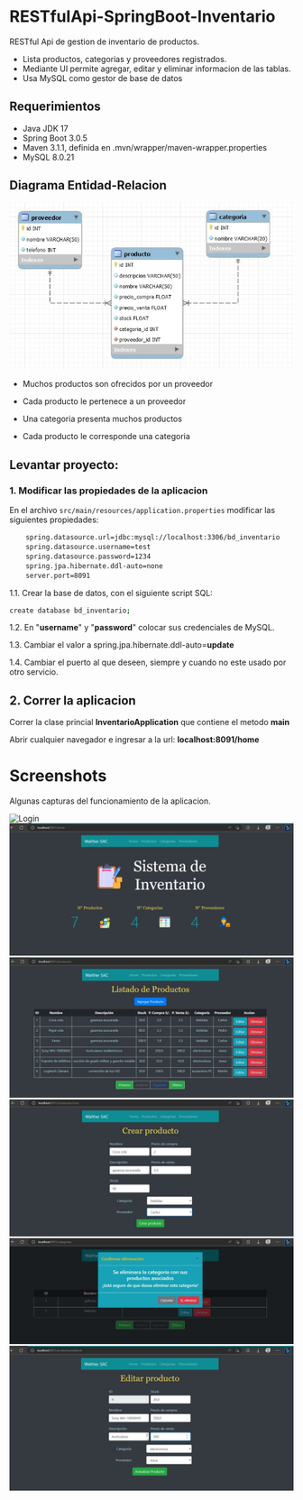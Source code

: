 # RESTfulApi-SpringBoot-Inventario
RESTful Api de gestion de inventario de productos.
- Lista productos, categorias y proveedores registrados.
- Mediante UI permite agregar, editar y eliminar informacion de las tablas. 
- Usa MySQL como gestor de base de datos

## Requerimientos

- Java JDK 17
- Spring Boot 3.0.5
- Maven 3.1.1, definida en .mvn/wrapper/maven-wrapper.properties
- MySQL 8.0.21

## Diagrama Entidad-Relacion

![Modelo Entidad-Relacion](https://github.com/walthergv/RESTfulApi-SpringBoot-Inventario/blob/master/screenshots/Diagrama%20Entidad-Relacion.jpg?raw=true)

- Muchos productos son ofrecidos por un proveedor
- Cada producto le pertenece a un proveedor

- Una categoria presenta muchos productos
- Cada producto le corresponde una categoria 

## Levantar proyecto:
### 1. Modificar las propiedades de la aplicacion
En el archivo ```src/main/resources/application.properties``` modificar las siguientes propiedades:
```sh 
    spring.datasource.url=jdbc:mysql://localhost:3306/bd_inventario
    spring.datasource.username=test
    spring.datasource.password=1234
    spring.jpa.hibernate.ddl-auto=none
    server.port=8091
```
1.1.  Crear la base de datos, con el siguiente script SQL:
```sh
create database bd_inventario;
```
1.2.  En "__username__" y "__password__" colocar sus credenciales de MySQL.

1.3.  Cambiar el valor a spring.jpa.hibernate.ddl-auto=__update__

1.4.  Cambiar el puerto al que deseen, siempre y cuando no este usado por otro servicio.

## 2. Correr la aplicacion
Correr la clase princial __InventarioApplication__ que contiene el metodo __main__

Abrir cualquier navegador e ingresar a la url: __localhost:8091/home__

# Screenshots
Algunas capturas del funcionamiento de la aplicacion.

![Login](https://github.com/walthergv/RESTfulApi-SpringBoot-Thymeleaf-Inventario/blob/master/screenshots/login.png?raw=true)
![Pagina Principal](https://github.com/walthergv/RESTfulApi-SpringBoot-Inventario/blob/master/screenshots/home.jpg?raw=true)
![Listar Productos](https://github.com/walthergv/RESTfulApi-SpringBoot-Inventario/blob/master/screenshots/listarProductos.jpg?raw=true)
![Crear Producto](https://raw.githubusercontent.com/walthergv/RESTfulApi-SpringBoot-Inventario/master/screenshots/CrearProducto.jpg)
![Eliminar Categoria](https://github.com/walthergv/RESTfulApi-SpringBoot-Inventario/blob/master/screenshots/eliminarCategoria.jpg?raw=true)
![Editar Producto](https://github.com/walthergv/RESTfulApi-SpringBoot-Inventario/blob/master/screenshots/editarProducto.jpg?raw=true)
